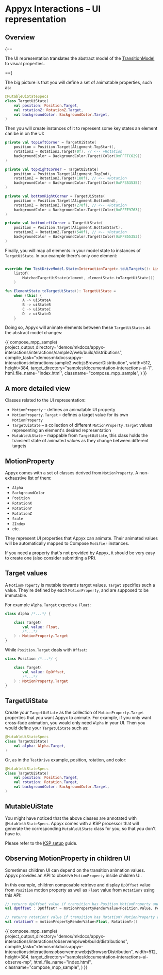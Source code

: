 # Appyx Interactions – UI representation


## Overview

{==

The UI representation translates the abstract model of the [TransitionModel](transitionmodel.md) to visual properties. 

==}

The big picture is that you will define a set of animatable properties, such as:

```kotlin
@MutableUiStateSpecs
class TargetUiState(
    val position: Position.Target,
    val rotationZ: RotationZ.Target,
    val backgroundColor: BackgroundColor.Target,
)
```

Then you will create instances of it to represent some key states an element can be in on the UI:

```kotlin
private val topLeftCorner = TargetUiState(
    position = Position.Target(Alignment.TopStart),
    rotationZ = RotationZ.Target(0f), // <-- +Rotation
    backgroundColor = BackgroundColor.Target(Color(0xFFFFC629))
)

private val topRightCorner = TargetUiState(
    position = Position.Target(Alignment.TopEnd),
    rotationZ = RotationZ.Target(180f), // <-- +Rotation
    backgroundColor = BackgroundColor.Target(Color(0xFF353535))
)

private val bottomRightCorner = TargetUiState(
    position = Position.Target(Alignment.BottomEnd),
    rotationZ = RotationZ.Target(270f), // <-- +Rotation
    backgroundColor = BackgroundColor.Target(Color(0xFFFE9763))
)

private val bottomLeftCorner = TargetUiState(
    position = Position.Target(Alignment.BottomStart),
    rotationZ = RotationZ.Target(540f), // <-- +Rotation
    backgroundColor = BackgroundColor.Target(Color(0xFF855353))
)
```

Finally, you will map all elements in your model state to instances of `TargetUiState`. In our example there's only one element:

```kotlin

override fun TestDriveModel.State<InteractionTarget>.toUiTargets(): List<MatchedTargetUiState<InteractionTarget, TargetUiState>> =
    listOf(
        MatchedTargetUiState(element, elementState.toTargetUiState())
    )

fun ElementState.toTargetUiState(): TargetUiState =
    when (this) {
        A -> uiStateA
        B -> uiStateB
        C -> uiStateC
        D -> uiStateD
    }
```

Doing so, Appyx will animate elements between these `TargetUiStates` as the abstract model changes:

{{
    compose_mpp_sample(
        project_output_directory="demos/mkdocs/appyx-interactions/interactions/sample2/web/build/distributions",
        compile_task=":demos:mkdocs:appyx-interactions:interactions:sample2:web:jsBrowserDistribution",
        width=512,
        height=384,
        target_directory="samples/documentation-interactions-ui-1",
        html_file_name="index.html",
        classname="compose_mpp_sample",
    )
}}


## A more detailed view

Classes related to the UI representation:

- `MotionProperty` – defines an animatable UI property
- `MotionProperty.Target` – defines a target value for its own `MotionProperty`
- `TargetUiState` – a collection of different `MotionProperty.Target` values representing an element's desired representation
- `MutableUiState` – mappable from `TargetUiState`, this class holds the transient state of animated values as they change between different targets


## MotionProperty

Appyx comes with a set of classes derived from `MotionProperty`. A non-exhaustive list of them:
 
- `Alpha`
- `BackgroundColor`
- `Position`
- `RotationX` 
- `RotationY` 
- `RotationZ` 
- `Scale`
- `ZIndex`
- etc.

They represent UI properties that Appyx can animate. Their animated values will be automatically mapped to Compose `Modifier` instances.

If you need a property that's not provided by Appyx, it should be very easy to create one (also consider submitting a PR).


## Target values

A `MotionProperty` is mutable towards target values. `Target` specifies such a value. They're defined by each `MotionProperty`, and are supposed to be immutable.

For example `Alpha.Target` expects a `Float`:

```kotlin
class Alpha /*...*/ {

    class Target(
        val value: Float,
        /*...*/
    ) : MotionProperty.Target
}
```

While `Position.Target` deals with `Offset`:

```kotlin
class Position /*...*/ {

    class Target(
        val value: DpOffset,
        /*...*/
    ) : MotionProperty.Target
}
```


## TargetUiState 

Create your `TargetUiState` as the collection of `MotionProperty.Target` properties that you want Appyx to animate. For example, if you only want cross-fade animation, you would only need `Alpha` in your UI. Then you would define your `TargetUiState` such as:

```kotlin
@MutableUiStateSpecs
class TargetUiState(
    val alpha: Alpha.Target,
)
```

Or, as in the `TestDrive` example, position, rotation, and color: 

```kotlin
@MutableUiStateSpecs
class TargetUiState(
    val position: Position.Target,
    val rotation: Rotation.Target,
    val backgroundColor: BackgroundColor.Target,
)
```


## MutableUiState

You might have noticed that the above classes are annotated with `@MutableUiStateSpecs`. Appyx comes with a KSP processor that will generate the corresponding `MutableUiState` class for you, so that you don't have to. 

Please refer to the [KSP setup](ksp.md) guide.


## Observing MotionProperty in children UI

Sometimes children UI can depend on the transition animation values. Appyx provides an API to observe `MotionProperty` inside children UI.

In this example, children composable retrieve and display `DpOffset` value from `Position` motion property as well as `Float` value from `RotationY` using this API:

```kotlin
// returns dpOffset value if transition has Position MotionProperty and null otherwise 
val dpOffset : DpOffset? = motionPropertyRenderValue<Position.Value, Position>()?.offset

// returns rotationY value if transition has RotationY MotionProperty and null otherwise 
val rotationY = motionPropertyRenderValue<Float, RotationY>()
```

{{
    compose_mpp_sample(
        project_output_directory="demos/mkdocs/appyx-interactions/interactions/observemp/web/build/distributions",
        compile_task=":demos:mkdocs:appyx-interactions:interactions:observemp:web:jsBrowserDistribution",
        width=512,
        height=384,
        target_directory="samples/documentation-interactions-ui-observe-mp",
        html_file_name="index.html",
        classname="compose_mpp_sample",
    )
}}
